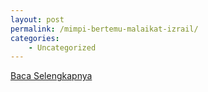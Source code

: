 ```yaml
---
layout: post
permalink: /mimpi-bertemu-malaikat-izrail/
categories:
    - Uncategorized
---
```


[Baca Selengkapnya](/07)